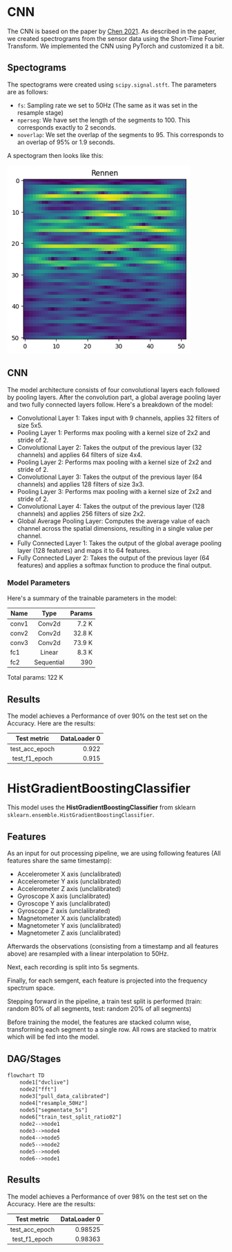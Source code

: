# CNN
The CNN is based on the paper by [Chen 2021](./recherche/Chen_2021.md). As described in the paper, we created spectrograms from the sensor data using the Short-Time Fourier Transform. We implemented the CNN using PyTorch and customized it a bit.

## Spectograms
The spectograms were created using `scipy.signal.stft`. The parameters are as follows:
- `fs`: Sampling rate we set to 50Hz (The same as it was set in the resample stage)
- `nperseg`: We have set the length of the segments to 100. This corresponds exactly to 2 seconds. 
- `noverlap`: We set the overlap of the segments to 95. This corresponds to an overlap of 95% or 1.9 seconds.

A spectogram then looks like this:

![Spectogramm](./images/rennen_spectrogram.png)

## CNN
The model architecture consists of four convolutional layers each followed by pooling layers. After the convolution part, a global average pooling layer and two fully connected layers follow. Here's a breakdown of the model:

- Convolutional Layer 1: Takes input with 9 channels, applies 32 filters of size 5x5.
- Pooling Layer 1: Performs max pooling with a kernel size of 2x2 and stride of 2.
- Convolutional Layer 2: Takes the output of the previous layer (32 channels) and applies 64 filters of size 4x4.
- Pooling Layer 2: Performs max pooling with a kernel size of 2x2 and stride of 2.
- Convolutional Layer 3: Takes the output of the previous layer (64 channels) and applies 128 filters of size 3x3.
- Pooling Layer 3: Performs max pooling with a kernel size of 2x2 and stride of 2.
- Convolutional Layer 4: Takes the output of the previous layer (128 channels) and applies 256 filters of size 2x2.
- Global Average Pooling Layer: Computes the average value of each channel across the spatial dimensions, resulting in a single value per channel.
- Fully Connected Layer 1: Takes the output of the global average pooling layer (128 features) and maps it to 64 features.
- Fully Connected Layer 2: Takes the output of the previous layer (64 features) and applies a softmax function to produce the final output.

### Model Parameters
Here's a summary of the trainable parameters in the model:

|  Name  |      Type          | Params |
|--------|:-----------------:|-------:|
| conv1             |  Conv2d             |  7.2 K |
| conv2             |  Conv2d             | 32.8 K |
| conv3             |  Conv2d             | 73.9 K |
| fc1               |  Linear             |  8.3 K |
| fc2               |  Sequential         |   390  |

Total params: 122 K

## Results
The model achieves a Performance of over 90% on the test set on the Accuracy. Here are the results:

|     Test metric    |        DataLoader 0         |
|:------------------:|----------------------------:|
|  test_acc_epoch    |     0.922       |
|  test_f1_epoch     |     0.915       |

# HistGradientBoostingClassifier
This model uses the **HistGradientBoostingClassifier** from sklearn `sklearn.ensemble.HistGradientBoostingClassifier`.

## Features
As an input for out processing pipeline, we are using following features (All features share the same timestamp):
- Accelerometer X axis (unclalibrated)
- Accelerometer Y axis (unclalibrated)
- Accelerometer Z axis (unclalibrated)
- Gyroscope X axis (unclalibrated)
- Gyroscope Y axis (unclalibrated)
- Gyroscope Z axis (unclalibrated)
- Magnetometer X axis (unclalibrated)
- Magnetometer Y axis (unclalibrated)
- Magnetometer Z axis (unclalibrated)

Afterwards the observations (consisting from a timestamp and all features above) are resampled with a linear interpolation to 50Hz.

Next, each recording is split into 5s segments.

Finally, for each semgent, each feature is projected into the frequency spectrum space.

Stepping forward in the pipeline, a train test split is performed (train: random 80% of all segments, test: random 20% of all segments)

Before training the model, the features are stacked column wise, transforming each segment to a single row. All rows are stacked to matrix which will be fed into the model.

## DAG/Stages
```mermaid
flowchart TD
    node1["dvclive"]
    node2["fft"]
    node3["pull_data_calibrated"]
    node4["resample_50Hz"]
    node5["segmentate_5s"]
    node6["train_test_split_ratio02"]
    node2-->node1
    node3-->node4
    node4-->node5
    node5-->node2
    node5-->node6
    node6-->node1
```

## Results
The model achieves a Performance of over 98% on the test set on the Accuracy. Here are the results:

|     Test metric    |        DataLoader 0         |
|:------------------:|----------------------------:|
|  test_acc_epoch    |     0.98525       |
|  test_f1_epoch     |     0.98363       |
